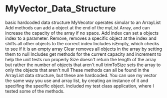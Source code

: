 # MyVector_Data_Structure
basic hardcoded data structure
MyVecotor operates simular to an ArrayList
Add methods can add a object at the end of the myList Array, and can increase the capacity of the array if no space.
Add index can set a objects index to a parameter.
Remove, removes a specific object at the index and shifts all other objects to the correct index
Includes isEmpty, which checks to see if it is an empty array
Clear removes all objects in the array by setting them to null
Includes get methods for the current capacity and increment to help the unit tests run properly
Size doesn't return the length of the array but rather the number of objects that aren't null
trimToSize sets the array to only the objects that aren't null
These methods can all be found in the ArrayList data structure, but these are hardcoded.
You can use my vector the same way you use and array list, by creating an instance of it and specifing the specific object.
Included my test class application, where I tested some of the methods.
